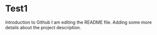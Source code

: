 # Test1
Introduction to Github
I am editing the README file. Adding some more details about the project description.
